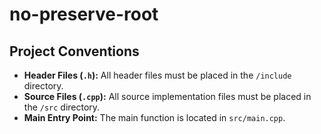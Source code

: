 # no-preserve-root

## Project Conventions

-   **Header Files (`.h`):** All header files must be placed in the `/include` directory.
-   **Source Files (`.cpp`):** All source implementation files must be placed in the `/src` directory.
-   **Main Entry Point:** The main function is located in `src/main.cpp`.